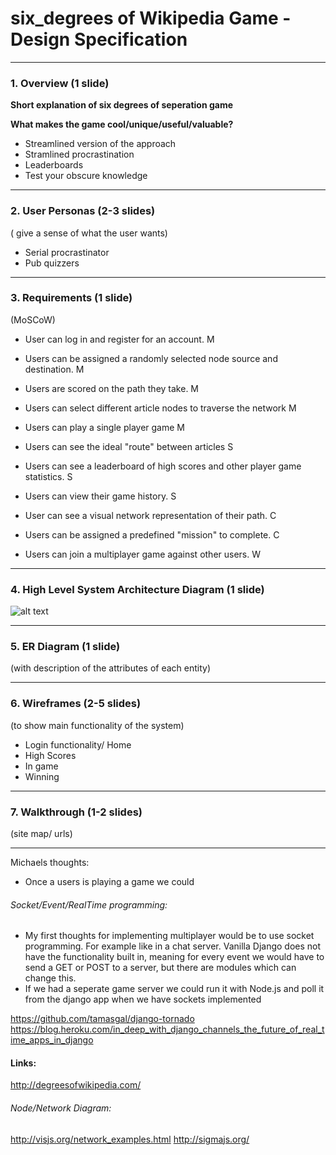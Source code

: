 # six_degrees of Wikipedia Game - Design Specification
___
### 1. Overview (1 slide)

**Short explanation of six degrees of seperation game**

**What makes the game cool/unique/useful/valuable?**
- Streamlined version of the approach
- Stramlined procrastination
- Leaderboards
- Test your obscure knowledge

___
### 2. User Personas (2-3 slides)
( give a sense of what the user wants)

- Serial procrastinator
- Pub quizzers

___
### 3. Requirements (1 slide)
(MoSCoW)


- User can log in and register for an account. M
- Users can be assigned a randomly selected node source and destination. M
- Users are scored on the path they take. M
- Users can select different article nodes to traverse the network M
- Users can play a single player game M

- Users can see the ideal "route" between articles S
- Users can see a leaderboard of high scores and other player game statistics. S
- Users can view their game history. S

- User can see a visual network representation of their path. C
- Users can be assigned a predefined "mission" to complete. C

- Users can join a multiplayer game against other users. W


___
### 4. High Level System Architecture Diagram (1 slide)
![alt text](https://github.com/mcgeorgiev/six_degrees/blob/master/high_level.png "High Level Diagram")

___
### 5. ER Diagram (1 slide)
(with description of the attributes of each entity)

___
### 6. Wireframes (2-5 slides)
(to show main functionality of the system)
- Login functionality/ Home
- High Scores
- In game
- Winning
___
### 7. Walkthrough (1-2 slides)
(site map/ urls)
___


Michaels thoughts:
- Once a users is playing a game we could 

###### Socket/Event/RealTime programming:
- My first thoughts for implementing multiplayer would be to use socket programming. For example like in a chat server. Vanilla Django does not have the functionality built in, meaning for every event we would have to send a GET or POST to a server, but there are modules which can change this. 
- If we had a seperate game server we could run it with Node.js and poll it from the django app when we have sockets implemented

https://github.com/tamasgal/django-tornado
https://blog.heroku.com/in_deep_with_django_channels_the_future_of_real_time_apps_in_django

#### Links:
http://degreesofwikipedia.com/

###### Node/Network Diagram:
http://visjs.org/network_examples.html
http://sigmajs.org/


